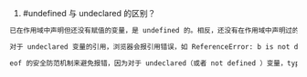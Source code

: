 1. #undefined 与 undeclared 的区别？
```html
已在作用域中声明但还没有赋值的变量，是 undefined 的。相反，还没有在作用域中声明过的变量，是 undeclared 的。

对于 undeclared 变量的引用，浏览器会报引用错误，如 ReferenceError: b is not defined 。但是我们可以使用 typ

eof 的安全防范机制来避免报错，因为对于 undeclared（或者 not defined ）变量，typeof 会返回 "undefined"。

```
